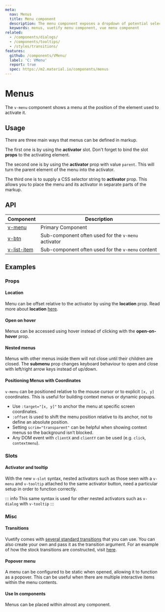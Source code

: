 ```yaml
---
meta:
  nav: Menus
  title: Menu component
  description: The menu component exposes a dropdown of potential selections or actions that the user can make.
  keywords: menus, vuetify menu component, vue menu component
related:
  - /components/dialogs/
  - /components/tooltips/
  - /styles/transitions/
features:
  github: /components/VMenu/
  label: 'C: VMenu'
  report: true
  spec: https://m2.material.io/components/menus
---
```


# Menus

The `v-menu` component shows a menu at the position of the element used to activate it.

<PageFeatures />

## Usage

There are three main ways that menus can be defined in markup.

The first one is by using the **activator** slot. Don't forget to bind the slot **props** to the activating element.

The second one is by using the **activator** prop with value `parent`. This will turn the parent element of the menu into the activator.

The third one is to supply a CSS selector string to **activator** prop. This allows you to place the menu and its activator in separate parts of the markup.

<ExamplesExample file="v-menu/usage" />

<PromotedEntry />

## API

| Component | Description |
| - | - |
| [v-menu](/api/v-menu/) | Primary Component |
| [v-btn](/api/v-btn/) | Sub-component often used for the `v-menu` activator |
| [v-list-item](/api/v-list-item/) | Sub-component often used for the `v-menu` content |

<ApiInline hide-links />

## Examples

### Props

<!-- #### Absolute

Menus can also be placed absolutely on top of the activator element using the **absolute** prop. Try clicking anywhere on the image.

<ExamplesExample file="v-menu/prop-absolute" />

#### Absolute without activator

Menus can also be used without an activator by using **absolute** together with the props **position-x** and **position-y**. Try right-clicking anywhere on the image.

<ExamplesExample file="v-menu/prop-absolute-without-activator" /> -->

<!-- #### Close on click

Menu can be closed when lost focus.

<ExamplesExample file="v-menu/prop-close-on-click" />

#### Close on content click

You can configure whether `v-menu` should be closed when its content is clicked.

<ExamplesExample file="v-menu/prop-close-on-content-click" /> -->

<!-- #### Disabled

You can disable the menu. Disabled menus can't be opened.

<ExamplesExample file="v-menu/prop-disabled" /> -->

#### Location

Menu can be offset relative to the activator by using the **location** prop. Read more about **location** [here](/components/overlays/#location).

<ExamplesExample file="v-menu/prop-location" />

#### Open on hover

Menus can be accessed using hover instead of clicking with the **open-on-hover** prop.

<ExamplesExample file="v-menu/prop-open-on-hover" />

#### Nested menus

Menus with other menus inside them will not close until their children are closed. The **submenu** prop changes keyboard behaviour to open and close with left/right arrow keys instead of up/down.

<ExamplesExample file="v-menu/prop-submenu" />

#### Positioning Menus with Coordinates

`v-menu` can be positioned relative to the mouse cursor or to explicit `[x, y]` coordinates. This is useful for building context menus or dynamic popups.
  * Use `:target="[x, y]"` to anchor the menu at specific screen coordinates.
  * `:offset` is used to shift the menu position relative to its anchor, not to define an absolute position.
  * Setting `scrim="transparent"` can be helpful when showing context menus so the background isn’t blocked.
  * Any DOM event with `clientX` and `clientY` can be used (e.g. `click`, `contextmenu`).

<ExamplesExample file="v-menu/prop-positioningmenu" />

### Slots

#### Activator and tooltip

With the new `v-slot` syntax, nested activators such as those seen with a `v-menu` and `v-tooltip` attached to the same activator button, need a particular setup in order to function correctly.

::: info
  This same syntax is used for other nested activators such as `v-dialog` with `v-tooltip`
:::

<ExamplesExample file="v-menu/slot-activator-and-tooltip" />

### Misc

#### Transitions

Vuetify comes with [several standard transitions](/styles/transitions#api) that you can use. You can also create your own and pass it as the transition argument. For an example of how the stock transitions are constructed, visit [here](https://github.com/vuetifyjs/vuetify/blob/master/packages/vuetify/src/util/helpers.ts).

<ExamplesExample file="v-menu/misc-transition" />

#### Popover menu

A menu can be configured to be static when opened, allowing it to function as a popover. This can be useful when there are multiple interactive items within the menu contents.

<ExamplesExample file="v-menu/misc-popover" />

#### Use In components

Menus can be placed within almost any component.

<ExamplesExample file="v-menu/misc-use-in-components" />
